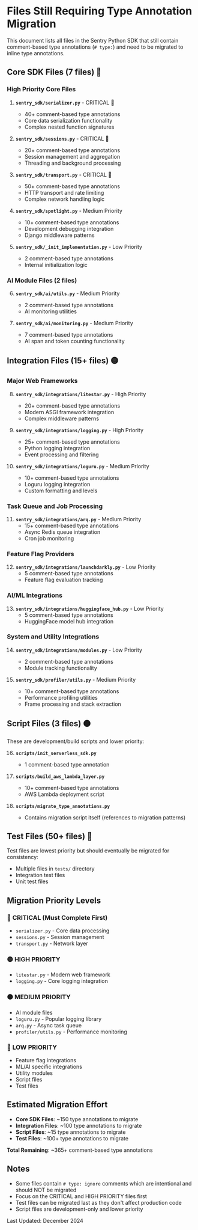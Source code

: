# Files Still Requiring Type Annotation Migration

This document lists all files in the Sentry Python SDK that still contain comment-based type annotations (`# type:`) and need to be migrated to inline type annotations.

## Core SDK Files (7 files) 🔴

### High Priority Core Files

1. **`sentry_sdk/serializer.py`** - CRITICAL 🚨
   - 40+ comment-based type annotations
   - Core data serialization functionality
   - Complex nested function signatures

2. **`sentry_sdk/sessions.py`** - CRITICAL 🚨
   - 20+ comment-based type annotations
   - Session management and aggregation
   - Threading and background processing

3. **`sentry_sdk/transport.py`** - CRITICAL 🚨
   - 50+ comment-based type annotations
   - HTTP transport and rate limiting
   - Complex network handling logic

4. **`sentry_sdk/spotlight.py`** - Medium Priority
   - 10+ comment-based type annotations
   - Development debugging integration
   - Django middleware patterns

5. **`sentry_sdk/_init_implementation.py`** - Low Priority
   - 2 comment-based type annotations
   - Internal initialization logic

### AI Module Files (2 files)

6. **`sentry_sdk/ai/utils.py`** - Medium Priority
   - 2 comment-based type annotations
   - AI monitoring utilities

7. **`sentry_sdk/ai/monitoring.py`** - Medium Priority
   - 7 comment-based type annotations
   - AI span and token counting functionality

## Integration Files (15+ files) 🟡

### Major Web Frameworks

8. **`sentry_sdk/integrations/litestar.py`** - High Priority
   - 20+ comment-based type annotations
   - Modern ASGI framework integration
   - Complex middleware patterns

9. **`sentry_sdk/integrations/logging.py`** - High Priority
   - 25+ comment-based type annotations
   - Python logging integration
   - Event processing and filtering

10. **`sentry_sdk/integrations/loguru.py`** - Medium Priority
    - 10+ comment-based type annotations
    - Loguru logging integration
    - Custom formatting and levels

### Task Queue and Job Processing

11. **`sentry_sdk/integrations/arq.py`** - Medium Priority
    - 15+ comment-based type annotations
    - Async Redis queue integration
    - Cron job monitoring

### Feature Flag Providers

12. **`sentry_sdk/integrations/launchdarkly.py`** - Low Priority
    - 5 comment-based type annotations
    - Feature flag evaluation tracking

### AI/ML Integrations

13. **`sentry_sdk/integrations/huggingface_hub.py`** - Low Priority
    - 5 comment-based type annotations
    - HuggingFace model hub integration

### System and Utility Integrations

14. **`sentry_sdk/integrations/modules.py`** - Low Priority
    - 2 comment-based type annotations
    - Module tracking functionality

15. **`sentry_sdk/profiler/utils.py`** - Medium Priority
    - 10+ comment-based type annotations
    - Performance profiling utilities
    - Frame processing and stack extraction

## Script Files (3 files) 🟠

These are development/build scripts and lower priority:

16. **`scripts/init_serverless_sdk.py`**
    - 1 comment-based type annotation

17. **`scripts/build_aws_lambda_layer.py`**
    - 10+ comment-based type annotations
    - AWS Lambda deployment script

18. **`scripts/migrate_type_annotations.py`**
    - Contains migration script itself (references to migration patterns)

## Test Files (50+ files) 🔵

Test files are lowest priority but should eventually be migrated for consistency:
- Multiple files in `tests/` directory
- Integration test files
- Unit test files

## Migration Priority Levels

### 🚨 **CRITICAL (Must Complete First)**
- `serializer.py` - Core data processing
- `sessions.py` - Session management  
- `transport.py` - Network layer

### 🟡 **HIGH PRIORITY**
- `litestar.py` - Modern web framework
- `logging.py` - Core logging integration

### 🟠 **MEDIUM PRIORITY**
- AI module files
- `loguru.py` - Popular logging library
- `arq.py` - Async task queue
- `profiler/utils.py` - Performance monitoring

### 🔵 **LOW PRIORITY**
- Feature flag integrations
- ML/AI specific integrations
- Utility modules
- Script files
- Test files

## Estimated Migration Effort

- **Core SDK Files**: ~150 type annotations to migrate
- **Integration Files**: ~100 type annotations to migrate
- **Script Files**: ~15 type annotations to migrate
- **Test Files**: ~100+ type annotations to migrate

**Total Remaining**: ~365+ comment-based type annotations

## Notes

- Some files contain `# type: ignore` comments which are intentional and should NOT be migrated
- Focus on the CRITICAL and HIGH PRIORITY files first
- Test files can be migrated last as they don't affect production code
- Script files are development-only and lower priority

Last Updated: December 2024